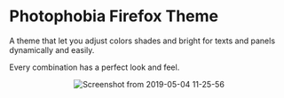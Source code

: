 # Photophobia Firefox Theme

A theme that let you adjust colors shades and bright for texts and panels dynamically and easily.

Every combination has a perfect look and feel.

<span style="display:block; text-align:center">
  
![Screenshot from 2019-05-04 11-25-56](https://user-images.githubusercontent.com/2568375/132087053-4e3e53a9-d2fe-4f38-ae3b-c96b56370384.png)

</span>
